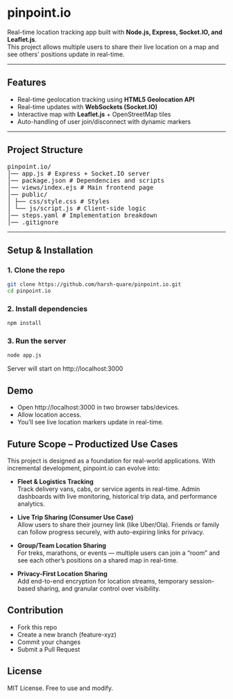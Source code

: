 # pinpoint.io  

Real-time location tracking app built with **Node.js, Express, Socket.IO, and Leaflet.js**.  
This project allows multiple users to share their live location on a map and see others' positions update in real-time.  

---

## Features  
- Real-time geolocation tracking using **HTML5 Geolocation API**  
- Real-time updates with **WebSockets (Socket.IO)**  
- Interactive map with **Leaflet.js** + OpenStreetMap tiles  
- Auto-handling of user join/disconnect with dynamic markers  

---

## Project Structure  
<pre>
pinpoint.io/
│── app.js # Express + Socket.IO server
│── package.json # Dependencies and scripts
│── views/index.ejs # Main frontend page
│── public/
│ ├── css/style.css # Styles
│ └── js/script.js # Client-side logic
│── steps.yaml # Implementation breakdown
│── .gitignore
</pre>
---

## Setup & Installation  

### 1. Clone the repo  
```bash
git clone https://github.com/harsh-quare/pinpoint.io.git
cd pinpoint.io
```

### 2. Install dependencies 
```bash
npm install
```

### 3. Run the server  
```bash
node app.js
```

Server will start on http://localhost:3000

## Demo
- Open http://localhost:3000 in two browser tabs/devices.
- Allow location access.
- You’ll see live location markers update in real-time.

## Future Scope – Productized Use Cases

This project is designed as a foundation for real-world applications. With incremental development, pinpoint.io can evolve into:

- **Fleet & Logistics Tracking**  
  Track delivery vans, cabs, or service agents in real-time. Admin dashboards with live monitoring, historical trip data, and performance analytics.  

- **Live Trip Sharing (Consumer Use Case)**  
  Allow users to share their journey link (like Uber/Ola). Friends or family can follow progress securely, with auto-expiring links for privacy.  

- **Group/Team Location Sharing**  
  For treks, marathons, or events — multiple users can join a “room” and see each other’s positions on a shared map in real-time.  

- **Privacy-First Location Sharing**  
  Add end-to-end encryption for location streams, temporary session-based sharing, and granular control over visibility.  


## Contribution
- Fork this repo
- Create a new branch (feature-xyz)
- Commit your changes
- Submit a Pull Request

## License
MIT License. Free to use and modify.
